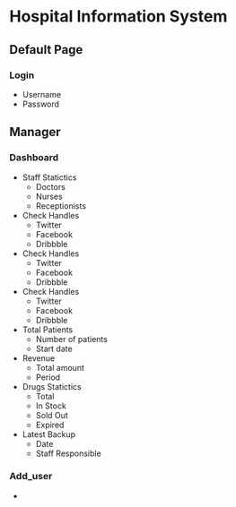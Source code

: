 # Hospital Information System

## Default Page
### Login
* Username
* Password


## Manager
### Dashboard
* Staff Statictics
  * Doctors
  * Nurses
  * Receptionists
* Check Handles
  * Twitter
  * Facebook
  * Dribbble
* Check Handles
  * Twitter
  * Facebook
  * Dribbble
* Check Handles
  * Twitter
  * Facebook
  * Dribbble
* Total Patients
  * Number of patients
  * Start date
* Revenue
  * Total amount
  * Period
* Drugs Statictics
  * Total
  * In Stock
  * Sold Out
  * Expired
* Latest Backup
  * Date
  * Staff Responsible

### Add_user
*
